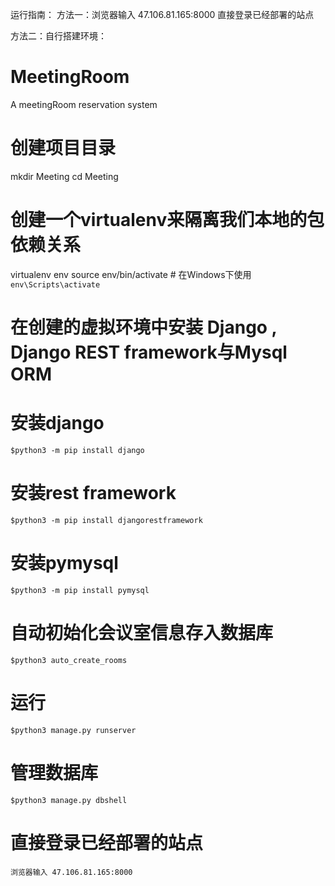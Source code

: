 运行指南：
方法一：浏览器输入 47.106.81.165:8000 直接登录已经部署的站点

方法二：自行搭建环境：
# MeetingRoom
A meetingRoom reservation system

# 创建项目目录
mkdir Meeting
cd Meeting

# 创建一个virtualenv来隔离我们本地的包依赖关系
virtualenv env
source env/bin/activate  # 在Windows下使用 `env\Scripts\activate`

# 在创建的虚拟环境中安装 Django , Django REST framework与Mysql ORM

# 安装django
	$python3 -m pip install django
# 安装rest framework
	$python3 -m pip install djangorestframework
# 安装pymysql
	$python3 -m pip install pymysql
# 自动初始化会议室信息存入数据库
	$python3 auto_create_rooms
# 运行
	$python3 manage.py runserver
# 管理数据库
	$python3 manage.py dbshell
# 直接登录已经部署的站点
	浏览器输入 47.106.81.165:8000